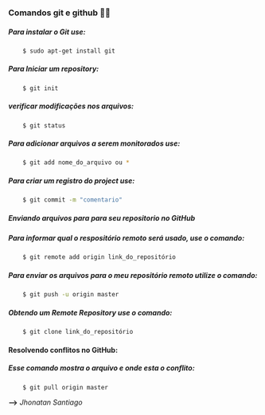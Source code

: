 

### **Comandos git e github** :man_technologist:

##### Para instalar o Git use:

````bash
	$ sudo apt-get install git
````

##### Para Iniciar um repository:

````bash
	$ git init
````

##### verificar modificações nos arquivos:

````bash
	$ git status
````

##### Para adicionar arquivos a serem monitorados use:

````bash
	$ git add nome_do_arquivo ou *
````

##### Para criar um registro do project use:

````bash
	$ git commit -m "comentario"
````

##### Enviando arquivos para para seu repositorio no GitHub
##### Para informar qual o respositório remoto será usado, use o comando:

````bash
	$ git remote add origin link_do_repositório
````

##### Para enviar os arquivos para o meu repositório remoto utilize o comando:

````bash
	$ git push -u origin master
````

##### Obtendo um Remote Repository use o comando:

````bash
	$ git clone link_do_repositório
````

#### Resolvendo conflitos no GitHub:

##### Esse comando mostra o arquivo e onde esta o conflito:

````bash
	$ git pull origin master
````



**-->** *Jhonatan Santiago*